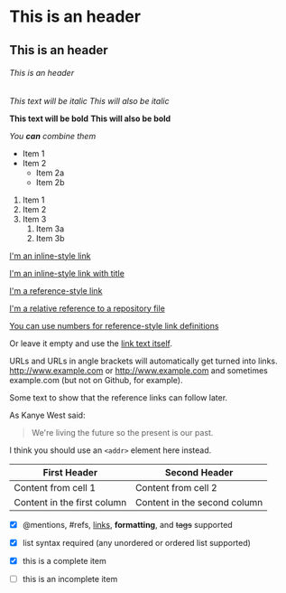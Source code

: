 

<!---This is a comment--->

<!---headers--->
# This is an header
## This is an header
###### This is an header

<!--- text--->
*This text will be italic*
_This will also be italic_

**This text will be bold**
__This will also be bold__

_You **can** combine them_

<!---lists--->
* Item 1
* Item 2
  * Item 2a
  * Item 2b


<!---numbered lists--->
1. Item 1
2. Item 2
3. Item 3
   1. Item 3a
   2. Item 3b


<!---links--->
[I'm an inline-style link](https://www.google.com)

[I'm an inline-style link with title](https://www.google.com "Google's Homepage")

[I'm a reference-style link][Arbitrary case-insensitive reference text]

[I'm a relative reference to a repository file](../blob/master/LICENSE)

[You can use numbers for reference-style link definitions][1]

Or leave it empty and use the [link text itself].

URLs and URLs in angle brackets will automatically get turned into links. 
http://www.example.com or <http://www.example.com> and sometimes 
example.com (but not on Github, for example).

Some text to show that the reference links can follow later.

[arbitrary case-insensitive reference text]: https://www.mozilla.org
[1]: http://slashdot.org
[link text itself]: http://www.reddit.com


<!---indent--->
As Kanye West said:
> We're living the future so
> the present is our past.

<!---inline code--->
I think you should use an
`<addr>` element here instead.


<!---tables--->
First Header | Second Header
------------ | -------------
Content from cell 1 | Content from cell 2
Content in the first column | Content in the second column


<!---checkboxes-->
- [x] @mentions, #refs, [links](), **formatting**, and <del>tags</del> supported
- [x] list syntax required (any unordered or ordered list supported)
- [x] this is a complete item
- [ ] this is an incomplete item

